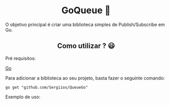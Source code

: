 <div style="text-align: center;">
  <h1>GoQueue 📨</h1>
</div>


O objetivo principal é criar uma biblioteca simples de Publish/Subscribe em Go.

<div style="text-align: center;">
  <h2>Como utilizar ? 😃</h2>
</div>

Pré requisitos:

[Go](https://go.dev/)

Para adicionar a biblioteca ao seu projeto, basta fazer o seguinte comando:

```shell 
go get "github.com/Sergiios/QueueGo"
```

Exemplo de uso: